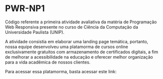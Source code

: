 # PWR-NP1
Código referente a primeira atividade avaliativa da matéria de Programação Web Responsiva presente no curso de Ciência da Computação da Universidade Paulista (UNIP).

A atividade consistia em elaborar uma landing page temática, portanto, nossa equipe desenvolveu uma platamorma de cursos online exclusivamente gratuitos com armazenamento de certificados digitais, a fim de melhorar a acessibilidade na educação e oferecer melhor organização para a vida acadêmica de nossos clientes.

Para acessar essa platamorma, basta acessar este link: 
